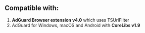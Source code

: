 ## Compatible with:

1. **AdGuard Browser extension v4.0** which uses TSUrlFilter
2. AdGuard for Windows, macOS and Android with **CoreLibs v1.9**
